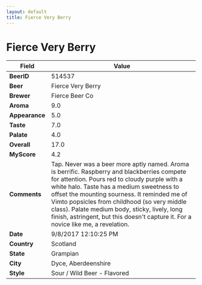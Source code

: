 ```yaml
---
layout: default
title: Fierce Very Berry
---
```


# Fierce Very Berry

| Field         | Value     |
|---------------|-----------|
| **BeerID** | 514537 |
| **Beer** | Fierce Very Berry |
| **Brewer** | Fierce Beer Co |
| **Aroma** | 9.0 |
| **Appearance** | 5.0 |
| **Taste** | 7.0 |
| **Palate** | 4.0 |
| **Overall** | 17.0 |
| **MyScore** | 4.2 |
| **Comments** | Tap. Never was a beer more aptly named. Aroma is berrific. Raspberry and blackberries compete for attention. Pours red to cloudy purple with a white halo. Taste has a medium sweetness to offset the mounting sourness. It reminded me of Vimto popsicles from childhood &#40;so very middle class&#41;. Palate medium body, sticky, lively, long finish, astringent, but this doesn&#39;t capture it. For a novice like me, a revelation. |
| **Date** | 9/8/2017 12:10:25 PM |
| **Country** | Scotland |
| **State** | Grampian |
| **City** | Dyce, Aberdeenshire |
| **Style** | Sour / Wild Beer - Flavored |
